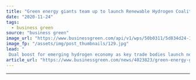```yaml
---
title: "Green energy giants team up to launch Renewable Hydrogen Coalition"
date: "2020-11-24"
tags: 
  - business green
source: "business green"
image_url: "https://www.businessgreen.com/api/v1/wps/50b0311/5d834d24-1baf-4041-a6cb-d511f241bc39/3/Hydrogen-Launching-Toolkit-Close-up-185x114.jpg"
image_fp: "/assets/img/post_thumbnails/129.jpg"
lead: "
 Dual boost for emerging hydrogen economy as key trade bodies launch new initiative and Hyundai and Ineos ink agreement to advance fuel cell technology development ..."
article_url: "https://www.businessgreen.com/news/4023823/green-energy-giants-team-launch-renewable-hydrogen-coalition"
---
```


---
